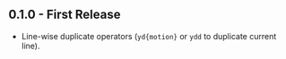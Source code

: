 ## 0.1.0 - First Release
* Line-wise duplicate operators (`yd{motion}` or `ydd` to duplicate current line).
